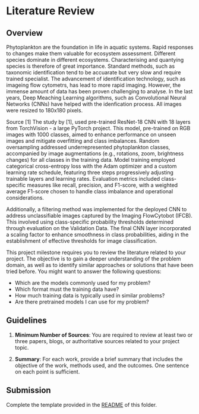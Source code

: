 # Literature Review

## Overview

Phytoplankton are the foundation in life in aquatic systems.  Rapid responses to changes make them valuable for ecosystem assessment. Different species dominate in different ecosystems. Characterising and quantying species is therefore of great importance. Standard methods, such as taxonomic identification tend to be accuarate but very slow and require trained specialist. The advancement of identification technology, such as imageing flow cytometrs, has lead to more rapid imaging. However, the immense amount of data has been proven challenging to analyse. In the last years, Deep Meaching Learning algorithms, such as Convolutional Neural Networks (CNNs) have helped with the idenfication process. All images were resized to 180x180 pixels. 

Source [1]
The study by [1], used pre-trained ResNet-18 CNN with 18 layers from TorchVision -  a large PyTorch project.  This model, pre-trained on RGB images with 1000 classes, aimed to enhance performance on unseen images and mitigate overfitting and class imbalances. Random oversampling addressed underrepresented phytoplankton classes, accompanied by image augmentations (e.g., rotations, zoom, brightness changes) for all classes in the training data. Model training employed categorical cross-entropy loss with the Adam optimizer and a custom learning rate schedule, featuring three steps progressively adjusting trainable layers and learning rates. Evaluation metrics included class-specific measures like recall, precision, and F1-score, with a weighted average F1-score chosen to handle class imbalance and operational considerations.

Additionally, a filtering method was implemented for the deployed CNN to address unclassifiable images captured by the Imaging FlowCytobot (IFCB). This involved using class-specific probability thresholds determined through evaluation on the Validation Data. The final CNN layer incorporated a scaling factor to enhance smoothness in class probabilities, aiding in the establishment of effective thresholds for image classification.

This project milestone requires you to review the literature related to your project. The objective is to gain a deeper understanding of the problem domain, as well as to identify similar approaches or solutions that have been tried before.
You might want to answer the following questions:
  * Which are the models commonly used for my problem?
  * Which format must the training data have?
  * How much training data is typically used in similar problems?
  * Are there pretrained models I can use for my problem?

## Guidelines

1. **Minimum Number of Sources**: You are required to review at least two or three papers, blogs, or authoritative sources related to your project topic.

1. **Summary**: For each work, provide a brief summary that includes the objective of the work, methods used, and the outcomes. One sentence on each point is sufficient.

## Submission

Complete the template provided in the [README](README.md) of this folder.
